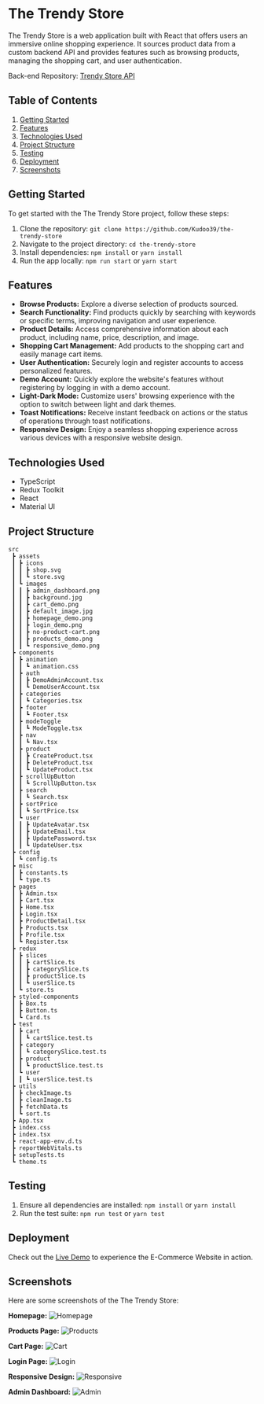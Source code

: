 # The Trendy Store

The Trendy Store is a web application built with React that offers users an immersive online shopping experience. It sources product data from a custom backend API and provides features such as browsing products, managing the shopping cart, and user authentication.

Back-end Repository: [Trendy Store API](https://github.com/Kudoo39/trendy-store-api)

## Table of Contents

1. [Getting Started](#getting-started)
2. [Features](#features)
3. [Technologies Used](#technologies-used)
4. [Project Structure](#project-structure)
5. [Testing](#testing)
6. [Deployment](#deployment)
7. [Screenshots](#screenshots)

## Getting Started

To get started with the The Trendy Store project, follow these steps:

1. Clone the repository: `git clone https://github.com/Kudoo39/the-trendy-store`
2. Navigate to the project directory: `cd the-trendy-store`
3. Install dependencies: `npm install` or `yarn install`
4. Run the app locally: `npm run start` or `yarn start`

## Features

- **Browse Products:** Explore a diverse selection of products sourced.
- **Search Functionality:** Find products quickly by searching with keywords or specific terms, improving navigation and user experience.
- **Product Details:** Access comprehensive information about each product, including name, price, description, and image.
- **Shopping Cart Management:** Add products to the shopping cart and easily manage cart items.
- **User Authentication:** Securely login and register accounts to access personalized features.
- **Demo Account:** Quickly explore the website's features without registering by logging in with a demo account.
- **Light-Dark Mode:** Customize users' browsing experience with the option to switch between light and dark themes.
- **Toast Notifications:** Receive instant feedback on actions or the status of operations through toast notifications.
- **Responsive Design:** Enjoy a seamless shopping experience across various devices with a responsive website design.

## Technologies Used

- TypeScript
- Redux Toolkit
- React
- Material UI

## Project Structure

```
src
 ┣ assets
 ┃ ┣ icons
 ┃ ┃ ┣ shop.svg
 ┃ ┃ ┗ store.svg
 ┃ ┗ images
 ┃ ┃ ┣ admin_dashboard.png
 ┃ ┃ ┣ background.jpg
 ┃ ┃ ┣ cart_demo.png
 ┃ ┃ ┣ default_image.jpg
 ┃ ┃ ┣ homepage_demo.png
 ┃ ┃ ┣ login_demo.png
 ┃ ┃ ┣ no-product-cart.png
 ┃ ┃ ┣ products_demo.png
 ┃ ┃ ┗ responsive_demo.png
 ┣ components
 ┃ ┣ animation
 ┃ ┃ ┗ animation.css
 ┃ ┣ auth
 ┃ ┃ ┣ DemoAdminAccount.tsx
 ┃ ┃ ┗ DemoUserAccount.tsx
 ┃ ┣ categories
 ┃ ┃ ┗ Categories.tsx
 ┃ ┣ footer
 ┃ ┃ ┗ Footer.tsx
 ┃ ┣ modeToggle
 ┃ ┃ ┗ ModeToggle.tsx
 ┃ ┣ nav
 ┃ ┃ ┗ Nav.tsx
 ┃ ┣ product
 ┃ ┃ ┣ CreateProduct.tsx
 ┃ ┃ ┣ DeleteProduct.tsx
 ┃ ┃ ┗ UpdateProduct.tsx
 ┃ ┣ scrollUpButton
 ┃ ┃ ┗ ScrollUpButton.tsx
 ┃ ┣ search
 ┃ ┃ ┗ Search.tsx
 ┃ ┣ sortPrice
 ┃ ┃ ┗ SortPrice.tsx
 ┃ ┗ user
 ┃ ┃ ┣ UpdateAvatar.tsx
 ┃ ┃ ┣ UpdateEmail.tsx
 ┃ ┃ ┣ UpdatePassword.tsx
 ┃ ┃ ┗ UpdateUser.tsx
 ┣ config
 ┃ ┗ config.ts
 ┣ misc
 ┃ ┣ constants.ts
 ┃ ┗ type.ts
 ┣ pages
 ┃ ┣ Admin.tsx
 ┃ ┣ Cart.tsx
 ┃ ┣ Home.tsx
 ┃ ┣ Login.tsx
 ┃ ┣ ProductDetail.tsx
 ┃ ┣ Products.tsx
 ┃ ┣ Profile.tsx
 ┃ ┗ Register.tsx
 ┣ redux
 ┃ ┣ slices
 ┃ ┃ ┣ cartSlice.ts
 ┃ ┃ ┣ categorySlice.ts
 ┃ ┃ ┣ productSlice.ts
 ┃ ┃ ┗ userSlice.ts
 ┃ ┗ store.ts
 ┣ styled-components
 ┃ ┣ Box.ts
 ┃ ┣ Button.ts
 ┃ ┗ Card.ts
 ┣ test
 ┃ ┣ cart
 ┃ ┃ ┗ cartSlice.test.ts
 ┃ ┣ category
 ┃ ┃ ┗ categorySlice.test.ts
 ┃ ┣ product
 ┃ ┃ ┗ productSlice.test.ts
 ┃ ┗ user
 ┃ ┃ ┗ userSlice.test.ts
 ┣ utils
 ┃ ┣ checkImage.ts
 ┃ ┣ cleanImage.ts
 ┃ ┣ fetchData.ts
 ┃ ┗ sort.ts
 ┣ App.tsx
 ┣ index.css
 ┣ index.tsx
 ┣ react-app-env.d.ts
 ┣ reportWebVitals.ts
 ┣ setupTests.ts
 ┗ theme.ts
```

## Testing

1. Ensure all dependencies are installed: `npm install` or `yarn install`
2. Run the test suite: `npm run test` or `yarn test`

## Deployment

Check out the [Live Demo](https://trendy-store.netlify.app/) to experience the E-Commerce Website in action.

## Screenshots

Here are some screenshots of the The Trendy Store:

**Homepage:**
![Homepage](src/assets/images/homepage_demo.png)

**Products Page:**
![Products](src/assets/images/products_demo.png)

**Cart Page:**
![Cart](src/assets/images/cart_demo.png)

**Login Page:**
![Login](src/assets/images/login_demo.png)

**Responsive Design:**
![Responsive](src/assets/images/responsive_demo.png)

**Admin Dashboard:**
![Admin](src/assets/images/admin_dashboard.png)
